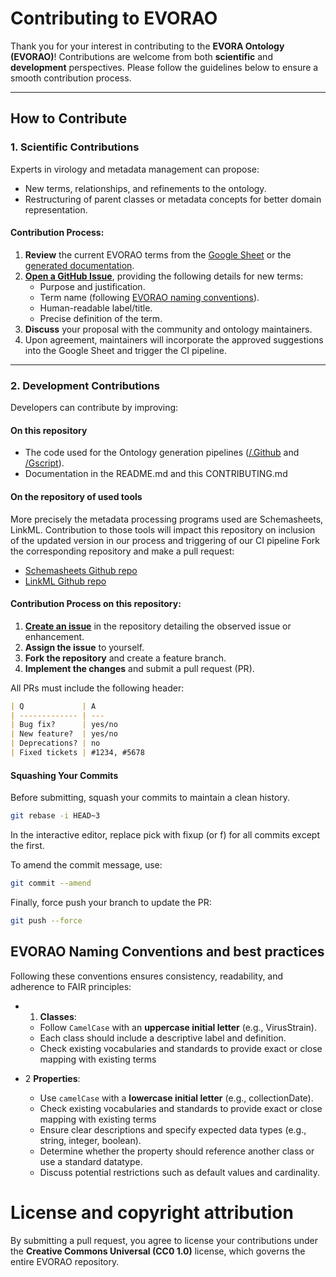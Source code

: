 # Contributing to EVORAO

Thank you for your interest in contributing to the **EVORA Ontology (EVORAO)**! Contributions are welcome from both **scientific** and **development** perspectives. Please follow the guidelines below to ensure a smooth contribution process.

---

## How to Contribute

### 1. Scientific Contributions

Experts in virology and metadata management can propose:

- New terms, relationships, and refinements to the ontology.
- Restructuring of parent classes or metadata concepts for better domain representation.

#### Contribution Process:

1. **Review** the current EVORAO terms from the [Google Sheet](https://docs.google.com/spreadsheets/d/1zcyNKuhkpH-0FqEGSt6UwHAiSYzsUUSkHYcDOYz67zI) or the [generated documentation](https://github.com/EVORA-project/evora-ontology/blob/main/models/docs/index.md).  
2. **[Open a GitHub Issue](https://github.com/EVORA-project/evora-ontology/issues)**, providing the following details for new terms:
   - Purpose and justification.
   - Term name (following [EVORAO naming conventions](#evorao-naming-conventions-and-best-practices)).
   - Human-readable label/title.
   - Precise definition of the term.  
3. **Discuss** your proposal with the community and ontology maintainers.
4. Upon agreement, maintainers will incorporate the approved suggestions into the Google Sheet and trigger the CI pipeline.

---

### 2. Development Contributions

Developers can contribute by improving:
#### On this repository
- The code used for the Ontology generation pipelines ([/.Github](https://github.com/EVORA-project/evora-ontology/tree/main/.github/workflows) and [/Gscript](https://github.com/EVORA-project/evora-ontology/tree/main/Gscript)).
- Documentation in the README.md and this CONTRIBUTING.md

 #### On the repository of used tools
 More precisely the metadata processing programs used are Schemasheets, LinkML.
 Contribution to those tools will impact this repository on inclusion of the updated version in our process and triggering of our CI pipeline
 Fork the corresponding repository and make a pull request:
 - [Schemasheets Github repo](https://github.com/linkml/schemasheets)
 - [LinkML Github repo](https://github.com/linkml/linkml)

 
#### Contribution Process on this repository:

1. **[Create an issue](https://github.com/EVORA-project/evora-ontology/issues)** in the repository detailing the observed issue or enhancement.  
2. **Assign the issue** to yourself.  
3. **Fork the repository** and create a feature branch.  
4. **Implement the changes** and submit a pull request (PR).  

All PRs must include the following header:

```markdown
| Q             | A
| ------------- | ---
| Bug fix?      | yes/no
| New feature?  | yes/no
| Deprecations? | no
| Fixed tickets | #1234, #5678
```

#### Squashing Your Commits

Before submitting, squash your commits to maintain a clean history.

```bash
git rebase -i HEAD~3
```

In the interactive editor, replace pick with fixup (or f) for all commits except the first.

To amend the commit message, use:

```bash
git commit --amend
```

Finally, force push your branch to update the PR:

```bash
git push --force
```

## EVORAO Naming Conventions and best practices

Following these conventions ensures consistency, readability, and adherence to FAIR principles:

- 1. **Classes**:

  - Follow `CamelCase` with an **uppercase initial letter** (e.g., VirusStrain).
  - Each class should include a descriptive label and definition.
  - Check existing vocabularies and standards to provide exact or close mapping with existing terms

- 2 **Properties**:

  - Use `camelCase` with a **lowercase initial letter** (e.g., collectionDate).
  - Check existing vocabularies and standards to provide exact or close mapping with existing terms
  - Ensure clear descriptions and specify expected data types (e.g., string, integer, boolean).
  - Determine whether the property should reference another class or use a standard datatype.
  - Discuss potential restrictions such as default values and cardinality.


# License and copyright attribution

By submitting a pull request, you agree to license your contributions under the **Creative Commons Universal (CC0 1.0)** license, which governs the entire EVORAO repository.
